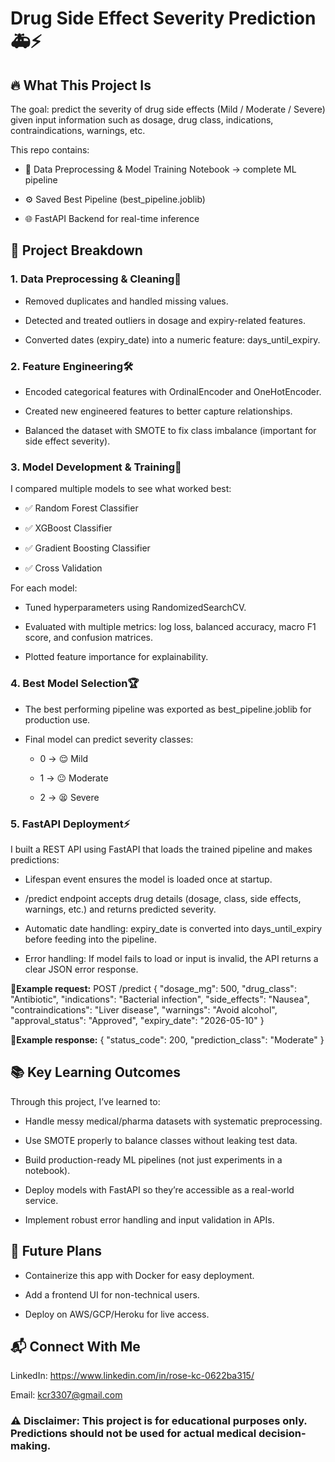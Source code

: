 # Drug Side Effect Severity Prediction 🚑⚡


## 🔥 What This Project Is

The goal: predict the severity of drug side effects (Mild / Moderate / Severe) given input information such as dosage, drug class, indications, contraindications, warnings, etc.

This repo contains:

- 📓 Data Preprocessing & Model Training Notebook → complete ML pipeline

- ⚙️ Saved Best Pipeline (best_pipeline.joblib)

- 🌐 FastAPI Backend for real-time inference



## 🧩 Project Breakdown
### 1. Data Preprocessing & Cleaning🧹

- Removed duplicates and handled missing values.

- Detected and treated outliers in dosage and expiry-related features.

- Converted dates (expiry_date) into a numeric feature: days_until_expiry.

### 2. Feature Engineering🛠️

- Encoded categorical features with OrdinalEncoder and OneHotEncoder.

- Created new engineered features to better capture relationships.

- Balanced the dataset with SMOTE to fix class imbalance (important for side effect severity).

### 3. Model Development & Training🤖

I compared multiple models to see what worked best:

- ✅ Random Forest Classifier

- ✅ XGBoost Classifier

- ✅ Gradient Boosting Classifier
  
- ✅ Cross Validation


For each model:

- Tuned hyperparameters using RandomizedSearchCV.

- Evaluated with multiple metrics: log loss, balanced accuracy, macro F1 score, and confusion matrices.

- Plotted feature importance for explainability.

### 4. Best Model Selection🏆

- The best performing pipeline was exported as best_pipeline.joblib for production use.

- Final model can predict severity classes:

  - 0 → 😌 Mild

  - 1 → 😐 Moderate

  - 2 → 😫 Severe

### 5. FastAPI Deployment⚡

I built a REST API using FastAPI that loads the trained pipeline and makes predictions:

- Lifespan event ensures the model is loaded once at startup.

- /predict endpoint accepts drug details (dosage, class, side effects, warnings, etc.) and returns predicted severity.

- Automatic date handling: expiry_date is converted into days_until_expiry before feeding into the pipeline.

- Error handling: If model fails to load or input is invalid, the API returns a clear JSON error response.

📌**Example request:**
POST /predict
{
  "dosage_mg": 500,
  "drug_class": "Antibiotic",
  "indications": "Bacterial infection",
  "side_effects": "Nausea",
  "contraindications": "Liver disease",
  "warnings": "Avoid alcohol",
  "approval_status": "Approved",
  "expiry_date": "2026-05-10"
}

📌**Example response:**
{
  "status_code": 200,
  "prediction_class": "Moderate"
}

 

## 📚 Key Learning Outcomes

Through this project, I’ve learned to:

- Handle messy medical/pharma datasets with systematic preprocessing.

- Use SMOTE properly to balance classes without leaking test data.

- Build production-ready ML pipelines (not just experiments in a notebook).

- Deploy models with FastAPI so they’re accessible as a real-world service.

- Implement robust error handling and input validation in APIs.

 

## 🚀 Future Plans

- Containerize this app with Docker for easy deployment.

- Add a frontend UI for non-technical users.

- Deploy on AWS/GCP/Heroku for live access.



## 📬 Connect With Me

LinkedIn: https://www.linkedin.com/in/rose-kc-0622ba315/

Email: kcr3307@gmail.com



### ⚠️ Disclaimer: This project is for educational purposes only. Predictions should not be used for actual medical decision-making.







